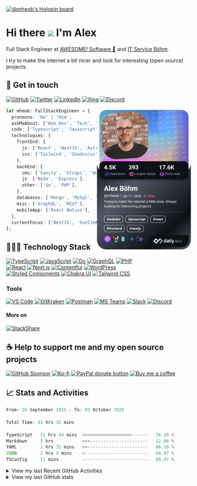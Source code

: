 [![@mheob's Holopin board](https://holopin.me/mheob)](https://holopin.io/@mheob)

# Hi there <img src="https://media.giphy.com/media/hvRJCLFzcasrR4ia7z/giphy.gif" height="32px" /> I'm Alex

Full Stack Engineer at [AWESOME! Software 🚀](https://awesome-software.de/) and
[IT Service Böhm](https://www.its-boehm.de).

I try to make the internet a bit nicer and look for interesting (open source) projects.

## 🤝 Get in touch

[![GitHub](https://img.shields.io/badge/GitHub-100000.svg?&style=for-the-badge&logo=GitHub&logoColor=white)](https://github.com/mheob)
[![Twitter](https://img.shields.io/badge/Twitter-1DA1F2.svg?&style=for-the-badge&logo=Twitter&logoColor=white)](https://twitter.com/mheob_a)
[![LinkedIn](https://img.shields.io/badge/LinkedIn-0077B5.svg?style=for-the-badge&logo=LinkedIn&logoColor=white)](https://www.linkedin.com/in/itsb)
[![Xing](https://img.shields.io/badge/Xing-006567.svg?style=for-the-badge&logo=Xing&logoColor=white)](https://www.xing.com/profile/Alexander_Boehm64)
[![Discord](https://img.shields.io/badge/Discord-5865F2.svg?style=for-the-badge&logo=Discord&logoColor=white)](https://discord.com/users/203514576841474049)

<a href="https://app.daily.dev/mheob">
  <img
    align="right"
    width="256"
    src="https://raw.githubusercontent.com/mheob/mheob/main/devcard.png"
    alt="Alexander Böhm's daily.dev Card"
  />
</a>

```ts
let mheob: FullStackEngineer = {
  pronouns: 'He' | 'Him',
  askMeAbout: ['Web Dev', 'Tech', 'Soccer', 'Open Source'],
  code: ['Typescript', 'Javascript', 'Go', 'PHP'],
  technologies: {
    frontEnd: {
      js: ['React', 'NextJS', 'Astro', 'SvelteKit'],
      css: ['Tailwind', 'Shadcn/ui', 'Chakra', 'Mantine'],
    },
    backEnd: {
      cms: ['Sanity', 'Strapi', 'WordPress'],
      js: ['Node', 'Express'],
      other: ['Go', 'PHP'],
    },
    databases: ['Mongo', 'MySql', 'PostgreSQL'],
    misc: ['GraphQL', 'REST'],
    mobileApp: ['React Native'],
  },
  currentFocus: ['NextJS', 'SvelteKit', 'Astro', 'Go'],
};
```

## 🧑🏽‍💻 Technology Stack

[![TypeScript](https://img.shields.io/badge/TypeScript-007ACC.svg?&style=for-the-badge&logo=Typescript&logoColor=white)](https://www.typescriptlang.org/)
[![JavaScript](https://img.shields.io/badge/JavaScript-F7DF1E.svg?&style=for-the-badge&logo=Javascript&logoColor=black)](https://en.wikipedia.org/wiki/JavaScript)
[![Go](https://img.shields.io/badge/Go-00ADD8.svg?style=for-the-badge&logo=Go&logoColor=white)](https://go.dev/)
[![GraphQL](https://img.shields.io/badge/GraphQL-E10098.svg?style=for-the-badge&logo=GraphQL&logoColor=white)](https://graphql.org/)
[![PHP](https://img.shields.io/badge/PHP-777BB4.svg?&style=for-the-badge&logo=PHP&logoColor=white)](https://php.net/)
\
[![React](https://img.shields.io/badge/React-20232A.svg?&style=for-the-badge&logo=React&logoColor=61DAFB)](https://reactjs.org/)
[![Next.js](https://img.shields.io/badge/Next.js-000000.svg?style=for-the-badge&logo=Next.js&logoColor=white)](https://nextjs.org/)
[![Contentful](https://img.shields.io/badge/Contentful-2478CC.svg?style=for-the-badge&logo=Contentful&logoColor=white)](https://www.contentful.com/)
[![WordPress](https://img.shields.io/badge/Wordpress-21759B.svg?style=for-the-badge&logo=Wordpress&logoColor=white)](https://wordpress.org/)
\
[![Styled Components](https://img.shields.io/badge/Styled_Components-DB7093.svg?style=for-the-badge&logo=Styled-Components&logoColor=white)](https://styled-components.com/)
[![Chakra UI](https://img.shields.io/badge/Chakra_UI-319795.svg?style=for-the-badge&logo=Chakra-UI&logoColor=white)](https://chakra-ui.com/)
[![Tailwind CSS](https://img.shields.io/badge/Tailwind_CSS-38B2AC.svg?&style=for-the-badge&logo=Tailwind-CSS&logoColor=white)](https://tailwindcss.com/)

### Tools

[![VS Code](https://img.shields.io/badge/VS_Code-007ACC.svg?&style=for-the-badge&logo=Visual-Studio-Code&logoColor=white)](https://code.visualstudio.com/)
[![GitKraken](https://img.shields.io/badge/GitKraken%2A-179287.svg?&style=for-the-badge&logo=GitKraken&logoColor=white)](https://gitkraken.cello.so/VubG66Ey6TT)
[![Postman](https://img.shields.io/badge/Postman-FF6C37.svg?&style=for-the-badge&logo=Postman&logoColor=white)](https://www.postman.com/)
[![MS Teams](https://img.shields.io/badge/MS_Teams-6264A7.svg?&style=for-the-badge&logo=microsoftteams&logoColor=white)](https://teams.microsoft.com/)
[![Slack](https://img.shields.io/badge/Slack-4A154B.svg?&style=for-the-badge&logo=Slack&logoColor=white)](https://slack.com/)
[![Discord](https://img.shields.io/badge/Discord-5865F2.svg?&style=for-the-badge&logo=Discord&logoColor=white)](https://discord.com/)

#### More on

[![StackShare](https://img.shields.io/badge/StackShare-008FF9.svg?style=for-the-badge&logo=StackShare&logoColor=white)](https://stackshare.io/mheob/general)

## ☕️ Help to support me and my open source projects

[![GitHub Sponsor](https://img.shields.io/badge/Sponsor-100000.svg?&style=for-the-badge&logo=GitHub&logoColor=white)](https://github.com/sponsors/mheob)
[![Ko-fi](https://img.shields.io/badge/ko--fi-FF5E5B.svg?style=for-the-badge&logo=ko-fi&logoColor=white)](https://ko-fi.com/mheob)
[![PayPal donate button](https://img.shields.io/badge/PayPal-00457C.svg?&style=for-the-badge&logo=PayPal&logoColor=white)](https://www.paypal.me/mheob)
[![Buy me a coffee](https://img.shields.io/badge/Buy%20me%20a%20coffee-FF813F.svg?style=for-the-badge&logo=Buy%20me%20a%20coffee&logoColor=white)](https://www.buymeacoffee.com/mheob)

## 📈 Stats and Activities

<!--START_SECTION:waka-->

```ts
From: 26 September 2025 - To: 03 October 2025

Total Time: 41 hrs 35 mins

TypeScript   31 hrs 44 mins  >>>>>>>>>>>>>>>>>>>------   76.29 %
Markdown     5 hrs           >>>----------------------   12.06 %
YAML         2 hrs 32 mins   >>-----------------------   06.10 %
JSON         2 hrs 4 mins    >------------------------   04.97 %
TSConfig     11 mins         -------------------------   00.47 %
```

<!--END_SECTION:waka-->

<details>
  <summary>View my last Recent GitHub Activities</summary>

  &nbsp;

  <!--START_SECTION:activity-->
1. 💪 Opened PR [#261](https://github.com/mheob/tsg-irlich-web/pull/261) in [mheob/tsg-irlich-web](https://github.com/mheob/tsg-irlich-web)
2. ❗ Opened issue [#260](https://github.com/mheob/tsg-irlich-web/issues/260) in [mheob/tsg-irlich-web](https://github.com/mheob/tsg-irlich-web)
3. ❗ Opened issue [#259](https://github.com/mheob/tsg-irlich-web/issues/259) in [mheob/tsg-irlich-web](https://github.com/mheob/tsg-irlich-web)
4. 🔒 Closed issue [#158](https://github.com/mheob/tsg-irlich-web/issues/158) in [mheob/tsg-irlich-web](https://github.com/mheob/tsg-irlich-web)
5. ❗ Opened issue [#258](https://github.com/mheob/tsg-irlich-web/issues/258) in [mheob/tsg-irlich-web](https://github.com/mheob/tsg-irlich-web)
  <!--END_SECTION:activity-->
</details>

<details>
  <summary>View my last GitHub stats</summary>

  &nbsp;

  <!-- [![GitHub graph](https://activity-graph.herokuapp.com/graph?username=mheob&theme=react-dark)](https://github.com/mheob) -->

  <!-- [![GitHub Stats](https://github-readme-stats.vercel.app/api?username=mheob&theme=github_dark&show_icons=true&line_height=24&count_private=true)](https://github.com/mheob) -->

  <!-- [![GitHub Top Langs](https://github-readme-stats.vercel.app/api/top-langs/?username=mheob&theme=github_dark&layout=compact&langs_count=6&hide=Inno%20Setup,C%23,Java)](https://github.com/mheob) -->

  [![GitHub Trophies](https://github-profile-trophy.vercel.app/?username=mheob&theme=darkhub&column=6&margin-w=16&margin-h=16&no-bg=true)](https://github.com/mheob)

  [![Profile Details](http://github-profile-summary-cards.vercel.app/api/cards/profile-details?username=mheob&theme=dracula)](https://github.com/mheob)

  [![Most Commit Language](http://github-profile-summary-cards.vercel.app/api/cards/most-commit-language?username=mheob&theme=dracula)](https://github.com/mheob)
  [![GitHub Stats](http://github-profile-summary-cards.vercel.app/api/cards/stats?username=mheob&theme=dracula)](https://github.com/mheob)
</details>
